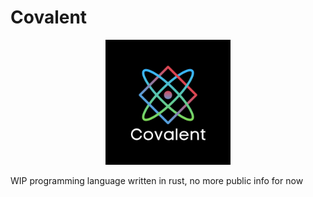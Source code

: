 
# Covalent
<p align="center">
<img src="img/1.png" alt="logo" width="200"/>
</p>

WIP programming language written in rust,
no more public info for now
